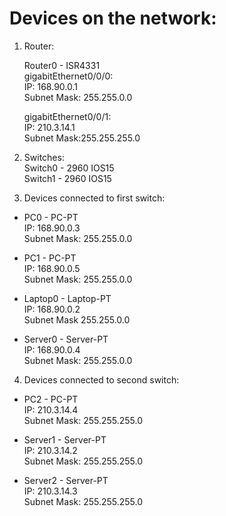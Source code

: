 # Devices on the network:

1. Router:<br>

    Router0 - ISR4331<br>
    gigabitEthernet0/0/0:<br>
    IP: 168.90.0.1<br>
    Subnet Mask: 255.255.0.0<br>

    gigabitEthernet0/0/1:<br>
    IP: 210.3.14.1<br>
    Subnet Mask:255.255.255.0<br>

2. Switches:<br>
Switch0 - 2960 IOS15<br>
Switch1 - 2960 IOS15<br>

3. Devices connected to first switch:<br>
- PC0 - PC-PT<br>
IP: 168.90.0.3<br>
Subnet Mask: 255.255.0.0<br>

- PC1 - PC-PT<br>
IP: 168.90.0.5<br>
Subnet Mask: 255.255.0.0<br>

- Laptop0 - Laptop-PT<br>
IP: 168.90.0.2<br>
Subnet Mask 255.255.0.0<br>

- Server0 - Server-PT<br>
IP: 168.90.0.4<br>
Subnet Mask: 255.255.0.0<br>

4. Devices connected to second switch:<br>
- PC2 - PC-PT<br>
IP: 210.3.14.4<br>
Subnet Mask: 255.255.255.0<br>

- Server1 - Server-PT<br>
IP: 210.3.14.2<br>
Subnet Mask: 255.255.255.0<br>

- Server2 - Server-PT<br>
IP: 210.3.14.3<br>
Subnet Mask: 255.255.255.0<br>
<br>